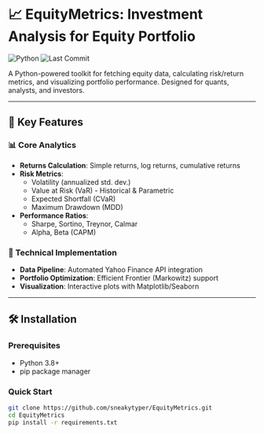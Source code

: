 # 📈 EquityMetrics: Investment Analysis for Equity Portfolio

![Python](https://img.shields.io/badge/Python-3.8%2B-blue)
![Last Commit](https://img.shields.io/github/last-commit/sneakytyper/EquityMetrics)

A Python-powered toolkit for fetching equity data, calculating risk/return metrics, and visualizing portfolio performance. Designed for quants, analysts, and investors.

---

## 🌟 Key Features

### 📊 Core Analytics
- **Returns Calculation**: Simple returns, log returns, cumulative returns
- **Risk Metrics**: 
  - Volatility (annualized std. dev.)
  - Value at Risk (VaR) - Historical & Parametric
  - Expected Shortfall (CVaR)
  - Maximum Drawdown (MDD)
- **Performance Ratios**:
  - Sharpe, Sortino, Treynor, Calmar
  - Alpha, Beta (CAPM)

### 🔧 Technical Implementation
- **Data Pipeline**: Automated Yahoo Finance API integration
- **Portfolio Optimization**: Efficient Frontier (Markowitz) support
- **Visualization**: Interactive plots with Matplotlib/Seaborn

---

## 🛠 Installation

### Prerequisites
- Python 3.8+
- pip package manager

### Quick Start
```bash
git clone https://github.com/sneakytyper/EquityMetrics.git
cd EquityMetrics
pip install -r requirements.txt
